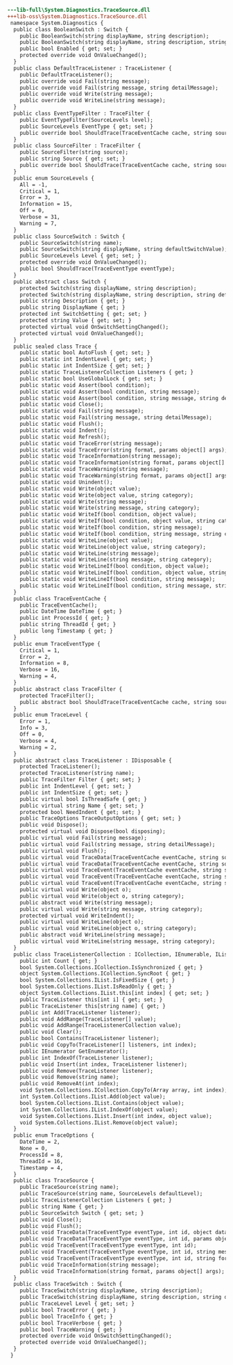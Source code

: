 ﻿```diff
---lib-full\System.Diagnostics.TraceSource.dll
+++lib-oss\System.Diagnostics.TraceSource.dll
 namespace System.Diagnostics {
  public class BooleanSwitch : Switch {
    public BooleanSwitch(string displayName, string description);
    public BooleanSwitch(string displayName, string description, string defaultSwitchValue);
    public bool Enabled { get; set; }
    protected override void OnValueChanged();
  }
  public class DefaultTraceListener : TraceListener {
    public DefaultTraceListener();
    public override void Fail(string message);
    public override void Fail(string message, string detailMessage);
    public override void Write(string message);
    public override void WriteLine(string message);
  }
  public class EventTypeFilter : TraceFilter {
    public EventTypeFilter(SourceLevels level);
    public SourceLevels EventType { get; set; }
    public override bool ShouldTrace(TraceEventCache cache, string source, TraceEventType eventType, int id, string formatOrMessage, object[] args, object data1, object[] data);
  }
  public class SourceFilter : TraceFilter {
    public SourceFilter(string source);
    public string Source { get; set; }
    public override bool ShouldTrace(TraceEventCache cache, string source, TraceEventType eventType, int id, string formatOrMessage, object[] args, object data1, object[] data);
  }
  public enum SourceLevels {
    All = -1,
    Critical = 1,
    Error = 3,
    Information = 15,
    Off = 0,
    Verbose = 31,
    Warning = 7,
  }
  public class SourceSwitch : Switch {
    public SourceSwitch(string name);
    public SourceSwitch(string displayName, string defaultSwitchValue);
    public SourceLevels Level { get; set; }
    protected override void OnValueChanged();
    public bool ShouldTrace(TraceEventType eventType);
  }
  public abstract class Switch {
    protected Switch(string displayName, string description);
    protected Switch(string displayName, string description, string defaultSwitchValue);
    public string Description { get; }
    public string DisplayName { get; }
    protected int SwitchSetting { get; set; }
    protected string Value { get; set; }
    protected virtual void OnSwitchSettingChanged();
    protected virtual void OnValueChanged();
  }
  public sealed class Trace {
    public static bool AutoFlush { get; set; }
    public static int IndentLevel { get; set; }
    public static int IndentSize { get; set; }
    public static TraceListenerCollection Listeners { get; }
    public static bool UseGlobalLock { get; set; }
    public static void Assert(bool condition);
    public static void Assert(bool condition, string message);
    public static void Assert(bool condition, string message, string detailMessage);
    public static void Close();
    public static void Fail(string message);
    public static void Fail(string message, string detailMessage);
    public static void Flush();
    public static void Indent();
    public static void Refresh();
    public static void TraceError(string message);
    public static void TraceError(string format, params object[] args);
    public static void TraceInformation(string message);
    public static void TraceInformation(string format, params object[] args);
    public static void TraceWarning(string message);
    public static void TraceWarning(string format, params object[] args);
    public static void Unindent();
    public static void Write(object value);
    public static void Write(object value, string category);
    public static void Write(string message);
    public static void Write(string message, string category);
    public static void WriteIf(bool condition, object value);
    public static void WriteIf(bool condition, object value, string category);
    public static void WriteIf(bool condition, string message);
    public static void WriteIf(bool condition, string message, string category);
    public static void WriteLine(object value);
    public static void WriteLine(object value, string category);
    public static void WriteLine(string message);
    public static void WriteLine(string message, string category);
    public static void WriteLineIf(bool condition, object value);
    public static void WriteLineIf(bool condition, object value, string category);
    public static void WriteLineIf(bool condition, string message);
    public static void WriteLineIf(bool condition, string message, string category);
  }
  public class TraceEventCache {
    public TraceEventCache();
    public DateTime DateTime { get; }
    public int ProcessId { get; }
    public string ThreadId { get; }
    public long Timestamp { get; }
  }
  public enum TraceEventType {
    Critical = 1,
    Error = 2,
    Information = 8,
    Verbose = 16,
    Warning = 4,
  }
  public abstract class TraceFilter {
    protected TraceFilter();
    public abstract bool ShouldTrace(TraceEventCache cache, string source, TraceEventType eventType, int id, string formatOrMessage, object[] args, object data1, object[] data);
  }
  public enum TraceLevel {
    Error = 1,
    Info = 3,
    Off = 0,
    Verbose = 4,
    Warning = 2,
  }
  public abstract class TraceListener : IDisposable {
    protected TraceListener();
    protected TraceListener(string name);
    public TraceFilter Filter { get; set; }
    public int IndentLevel { get; set; }
    public int IndentSize { get; set; }
    public virtual bool IsThreadSafe { get; }
    public virtual string Name { get; set; }
    protected bool NeedIndent { get; set; }
    public TraceOptions TraceOutputOptions { get; set; }
    public void Dispose();
    protected virtual void Dispose(bool disposing);
    public virtual void Fail(string message);
    public virtual void Fail(string message, string detailMessage);
    public virtual void Flush();
    public virtual void TraceData(TraceEventCache eventCache, string source, TraceEventType eventType, int id, object data);
    public virtual void TraceData(TraceEventCache eventCache, string source, TraceEventType eventType, int id, params object[] data);
    public virtual void TraceEvent(TraceEventCache eventCache, string source, TraceEventType eventType, int id);
    public virtual void TraceEvent(TraceEventCache eventCache, string source, TraceEventType eventType, int id, string message);
    public virtual void TraceEvent(TraceEventCache eventCache, string source, TraceEventType eventType, int id, string format, params object[] args);
    public virtual void Write(object o);
    public virtual void Write(object o, string category);
    public abstract void Write(string message);
    public virtual void Write(string message, string category);
    protected virtual void WriteIndent();
    public virtual void WriteLine(object o);
    public virtual void WriteLine(object o, string category);
    public abstract void WriteLine(string message);
    public virtual void WriteLine(string message, string category);
  }
  public class TraceListenerCollection : ICollection, IEnumerable, IList {
    public int Count { get; }
    bool System.Collections.ICollection.IsSynchronized { get; }
    object System.Collections.ICollection.SyncRoot { get; }
    bool System.Collections.IList.IsFixedSize { get; }
    bool System.Collections.IList.IsReadOnly { get; }
    object System.Collections.IList.this[int index] { get; set; }
    public TraceListener this[int i] { get; set; }
    public TraceListener this[string name] { get; }
    public int Add(TraceListener listener);
    public void AddRange(TraceListener[] value);
    public void AddRange(TraceListenerCollection value);
    public void Clear();
    public bool Contains(TraceListener listener);
    public void CopyTo(TraceListener[] listeners, int index);
    public IEnumerator GetEnumerator();
    public int IndexOf(TraceListener listener);
    public void Insert(int index, TraceListener listener);
    public void Remove(TraceListener listener);
    public void Remove(string name);
    public void RemoveAt(int index);
    void System.Collections.ICollection.CopyTo(Array array, int index);
    int System.Collections.IList.Add(object value);
    bool System.Collections.IList.Contains(object value);
    int System.Collections.IList.IndexOf(object value);
    void System.Collections.IList.Insert(int index, object value);
    void System.Collections.IList.Remove(object value);
  }
  public enum TraceOptions {
    DateTime = 2,
    None = 0,
    ProcessId = 8,
    ThreadId = 16,
    Timestamp = 4,
  }
  public class TraceSource {
    public TraceSource(string name);
    public TraceSource(string name, SourceLevels defaultLevel);
    public TraceListenerCollection Listeners { get; }
    public string Name { get; }
    public SourceSwitch Switch { get; set; }
    public void Close();
    public void Flush();
    public void TraceData(TraceEventType eventType, int id, object data);
    public void TraceData(TraceEventType eventType, int id, params object[] data);
    public void TraceEvent(TraceEventType eventType, int id);
    public void TraceEvent(TraceEventType eventType, int id, string message);
    public void TraceEvent(TraceEventType eventType, int id, string format, params object[] args);
    public void TraceInformation(string message);
    public void TraceInformation(string format, params object[] args);
  }
  public class TraceSwitch : Switch {
    public TraceSwitch(string displayName, string description);
    public TraceSwitch(string displayName, string description, string defaultSwitchValue);
    public TraceLevel Level { get; set; }
    public bool TraceError { get; }
    public bool TraceInfo { get; }
    public bool TraceVerbose { get; }
    public bool TraceWarning { get; }
    protected override void OnSwitchSettingChanged();
    protected override void OnValueChanged();
  }
 }
```
